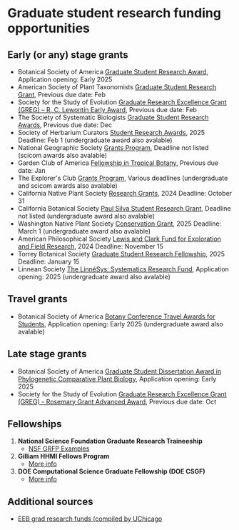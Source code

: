 # Graduate student research funding opportunities 

## Early (or any) stage grants
- Botanical Society of America [Graduate Student Research Award](https://botany.org/home/awards/awards-for-students/bsagraduatestudentresearchawards.html), Application opening: Early 2025
- American Society of Plant Taxonomists [Graduate Student Research Grant](https://www.aspt.net/awards), Previous due date: Feb
- Society for the Study of Evolution [Graduate Research Excellence Grant (GREG) – R. C. Lewontin Early Award](https://www.evolutionsociety.org/content/society-awards-and-prizes/graduate-research-excellence-grants.html), Previous due date: Feb
- The Society of Systematic Biologists [Graduate Student Research Awards](https://www.systbio.org/graduate-student-research-awards.html), Previous due date: Dec
- Society of Herbarium Curators [Student Research Awards](https://www.herbariumcurators.org/awards/), 2025 Deadline: Feb 1 (undergraduate award also avalable)
- National Geographic Society [Grants Program](https://natgeo.my.salesforce.com/sfc/p/#36000000paDj/a/3p000000SDXp/RRHV9o3kxWV6.gmZxkU5f_J5tqYIusSe_XdPr0BbI6Y), Deadline not listed (scicom awards also avalable)
- Garden Club of America [Fellowship in Tropical Botany](https://www.gcamerica.org/scholarships/details/s/gca-awards-in-tropical-botany), Previous due date: Jan
- The Explorer's Club [Grants Program](https://www.explorers.org/grants/), Various deadlines (undergraduate and scicom awards also avalable)
- California Native Plant Society [Research Grants](https://www.cnps.org/education/students/grants), 2024 Deadline: October 31
- California Botanical Society [Paul Silva Student Research Grant](https://calbotsoc.org/paul-silva-application-details/), Deadline not listed (undergraduate award also avalable)
- Washington Native Plant Society [Conservation Grant](https://www.wnps.org/conservation-grants), 2025 Deadline: March 1 (undergraduate award also avalable)
- American Philosophical Society [Lewis and Clark Fund for Exploration and Field Research](https://www.amphilsoc.org/grants/lewis-and-clark-fund-exploration-and-field-research), 2024 Deadline: November 15
- Torrey Botanical Society [Graduate Student Research Fellowship](https://www.torreybotanical.org/grants-awards/torrey-botanical-society-grad-student-research-fellowship/), 2025 Deadline: January 15
- Linnean Society [The LinnéSys: Systematics Research Fund](https://www.linnean.org/the-society/medals-awards-prizes-grants/linnesys-fund), Application opening: 2025 (undergraduate award also avalable)

## Travel grants
- Botanical Society of America [Botany Conference Travel Awards for Students](https://botany.org/home/awards/travel-awards-for-students/grad_postdoc_travel.html), Application opening: Early 2025 (undergraduate award also avalable)

## Late stage grants
- Botanical Society of America [Graduate Student Dissertation Award in Phylogenetic Comparative Plant Biology](https://botany.org/home/awards/awards-for-students/cpd-award.html), Application opening: Early 2025
- Society for the Study of Evolution [Graduate Research Excellence Grant (GREG) - Rosemary Grant Advanced Award](https://www.evolutionsociety.org/content/society-awards-and-prizes/graduate-research-excellence-grants/rosemary-grant-advanced-award.html), Previous due date: Oct

## Fellowships
1. **National Science Foundation Graduate Research Traineeship**
   - [NSF GRFP Examples](https://docs.google.com/spreadsheets/d/1xoezGhbtcpg3BvNdag2F5dTQM-Xl2EELUgAfG1eUg0s/edit#gid=0)
2. **Gilliam HHMI Fellows Program**
   - [More info](https://www.hhmi.org/science-education/programs/gilliam-fellows-program)
3. **DOE Computational Science Graduate Fellowship (DOE CSGF)**
   - [More info](https://www.energy.gov/doe-stem/events/doe-computational-science-graduate-fellowship-doe-csgf)

## Additional sources
- [EEB grad research funds (compiled by UChicago](https://evbio.uchicago.edu/page/grants-fellowships-other-funding)


  
